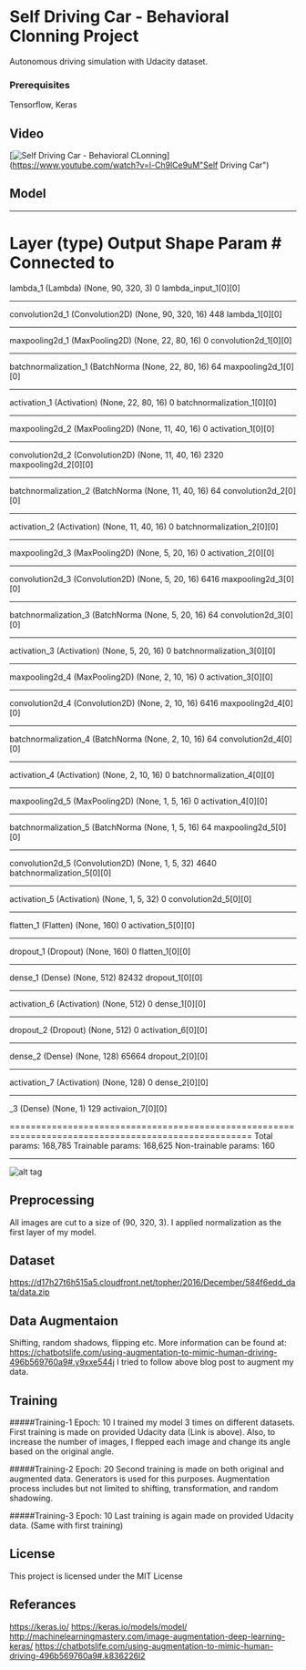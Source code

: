 # Self Driving Car - Behavioral Clonning Project

Autonomous driving simulation with Udacity dataset.

### Prerequisites

Tensorflow, Keras

## Video
[![Self Driving Car - Behavioral CLonning](https://i.ytimg.com/vi/l-Ch9lCe9uM/hqdefault.jpg?custom=true&w=196&h=110&stc=true&jpg444=true)](https://www.youtube.com/watch?v=l-Ch9lCe9uM"Self Driving Car")

## Model

____________________
Layer (type)                     Output Shape          Param #     Connected to                     
====================================================================================================
lambda_1 (Lambda)                (None, 90, 320, 3)    0           lambda_input_1[0][0]             
____________________________________________________________________________________________________
convolution2d_1 (Convolution2D)  (None, 90, 320, 16)   448         lambda_1[0][0]                   
____________________________________________________________________________________________________
maxpooling2d_1 (MaxPooling2D)    (None, 22, 80, 16)    0           convolution2d_1[0][0]            
____________________________________________________________________________________________________
batchnormalization_1 (BatchNorma (None, 22, 80, 16)    64          maxpooling2d_1[0][0]             
____________________________________________________________________________________________________
activation_1 (Activation)        (None, 22, 80, 16)    0           batchnormalization_1[0][0]       
____________________________________________________________________________________________________
maxpooling2d_2 (MaxPooling2D)    (None, 11, 40, 16)    0           activation_1[0][0]               
____________________________________________________________________________________________________
convolution2d_2 (Convolution2D)  (None, 11, 40, 16)    2320        maxpooling2d_2[0][0]             
____________________________________________________________________________________________________
batchnormalization_2 (BatchNorma (None, 11, 40, 16)    64          convolution2d_2[0][0]            
____________________________________________________________________________________________________
activation_2 (Activation)        (None, 11, 40, 16)    0           batchnormalization_2[0][0]       
____________________________________________________________________________________________________
maxpooling2d_3 (MaxPooling2D)    (None, 5, 20, 16)     0           activation_2[0][0]               
____________________________________________________________________________________________________
convolution2d_3 (Convolution2D)  (None, 5, 20, 16)     6416        maxpooling2d_3[0][0]             
____________________________________________________________________________________________________
batchnormalization_3 (BatchNorma (None, 5, 20, 16)     64          convolution2d_3[0][0]            
____________________________________________________________________________________________________
activation_3 (Activation)        (None, 5, 20, 16)     0           batchnormalization_3[0][0]       
____________________________________________________________________________________________________
maxpooling2d_4 (MaxPooling2D)    (None, 2, 10, 16)     0           activation_3[0][0]               
____________________________________________________________________________________________________
convolution2d_4 (Convolution2D)  (None, 2, 10, 16)     6416        maxpooling2d_4[0][0]             
____________________________________________________________________________________________________
batchnormalization_4 (BatchNorma (None, 2, 10, 16)     64          convolution2d_4[0][0]            
____________________________________________________________________________________________________
activation_4 (Activation)        (None, 2, 10, 16)     0           batchnormalization_4[0][0]       
____________________________________________________________________________________________________
maxpooling2d_5 (MaxPooling2D)    (None, 1, 5, 16)      0           activation_4[0][0]               
____________________________________________________________________________________________________
batchnormalization_5 (BatchNorma (None, 1, 5, 16)      64          maxpooling2d_5[0][0]             
____________________________________________________________________________________________________
convolution2d_5 (Convolution2D)  (None, 1, 5, 32)      4640        batchnormalization_5[0][0]       
____________________________________________________________________________________________________
activation_5 (Activation)        (None, 1, 5, 32)      0           convolution2d_5[0][0]            
____________________________________________________________________________________________________
flatten_1 (Flatten)              (None, 160)           0           activation_5[0][0]               
____________________________________________________________________________________________________
dropout_1 (Dropout)              (None, 160)           0           flatten_1[0][0]                  
____________________________________________________________________________________________________
dense_1 (Dense)                  (None, 512)           82432       dropout_1[0][0]                  
____________________________________________________________________________________________________
activation_6 (Activation)        (None, 512)           0           dense_1[0][0]                    
____________________________________________________________________________________________________
dropout_2 (Dropout)              (None, 512)           0           activation_6[0][0]               
____________________________________________________________________________________________________
dense_2 (Dense)                  (None, 128)           65664       dropout_2[0][0]                  
____________________________________________________________________________________________________
activation_7 (Activation)        (None, 128)           0           dense_2[0][0]                    
____________________________________________________________________________________________________

_3 (Dense)                  (None, 1)             129         activaion_7[0][0]


            
====================================================================================================
Total params: 168,785
Trainable params: 168,625
Non-trainable params: 160
____________________________________________________________________________________________________

![alt tag](https://raw.githubusercontent.com/gungorbasa/Self-Driving-Car---Udacity/master/CarND-BehavioralClonning-P3/model.png)

## Preprocessing
All images are cut to a size of (90, 320, 3). I applied normalization as the first layer of my model. 

## Dataset

https://d17h27t6h515a5.cloudfront.net/topher/2016/December/584f6edd_data/data.zip

## Data Augmentaion

Shifting, random shadows, flipping etc. More information can be found at:
https://chatbotslife.com/using-augmentation-to-mimic-human-driving-496b569760a9#.y9xxe544j 
I tried to follow above blog post to augment my data.

## Training
#####Training-1 Epoch: 10 
I trained my model 3 times on different datasets. First training is made on provided Udacity data (Link is above). Also, to increase the number of images, I flepped each image and change its angle based on the original angle.

#####Training-2 Epoch: 20 
Second training is made on both original and augmented data. Generators is used for this purposes. Augmentation process includes but not limited to shifting, transformation, and random shadowing.

#####Training-3 Epoch: 10 
Last training is again made on provided Udacity data. (Same with first training)


## License

This project is licensed under the MIT License



## Referances

https://keras.io/
https://keras.io/models/model/
http://machinelearningmastery.com/image-augmentation-deep-learning-keras/
https://chatbotslife.com/using-augmentation-to-mimic-human-driving-496b569760a9#.k836226l2
